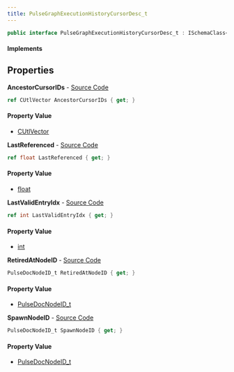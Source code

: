 ```yaml
---
title: PulseGraphExecutionHistoryCursorDesc_t
---
```


```csharp
public interface PulseGraphExecutionHistoryCursorDesc_t : ISchemaClass<PulseGraphExecutionHistoryCursorDesc_t>, ISchemaField, ISchemaClass, INativeHandle
```

#### Implements

## Properties

**AncestorCursorIDs** - [Source Code](https://github.com/swiftly-solution/swiftlys2/blob/main/managed/src/SwiftlyS2.Generated/Schemas/Interfaces/PulseGraphExecutionHistoryCursorDesc_t.cs#L17)

```csharp
ref CUtlVector AncestorCursorIDs { get; }
```

#### Property Value

- [CUtlVector](/docs/api/shared/natives/cutlvector)

**LastReferenced** - [Source Code](https://github.com/swiftly-solution/swiftlys2/blob/main/managed/src/SwiftlyS2.Generated/Schemas/Interfaces/PulseGraphExecutionHistoryCursorDesc_t.cs#L23)

```csharp
ref float LastReferenced { get; }
```

#### Property Value

- [float](https://learn.microsoft.com/dotnet/api/system.single)

**LastValidEntryIdx** - [Source Code](https://github.com/swiftly-solution/swiftlys2/blob/main/managed/src/SwiftlyS2.Generated/Schemas/Interfaces/PulseGraphExecutionHistoryCursorDesc_t.cs#L25)

```csharp
ref int LastValidEntryIdx { get; }
```

#### Property Value

- [int](https://learn.microsoft.com/dotnet/api/system.int32)

**RetiredAtNodeID** - [Source Code](https://github.com/swiftly-solution/swiftlys2/blob/main/managed/src/SwiftlyS2.Generated/Schemas/Interfaces/PulseGraphExecutionHistoryCursorDesc_t.cs#L21)

```csharp
PulseDocNodeID_t RetiredAtNodeID { get; }
```

#### Property Value

- [PulseDocNodeID_t](/docs/api/shared/schemadefinitions/pulsedocnodeid_t)

**SpawnNodeID** - [Source Code](https://github.com/swiftly-solution/swiftlys2/blob/main/managed/src/SwiftlyS2.Generated/Schemas/Interfaces/PulseGraphExecutionHistoryCursorDesc_t.cs#L19)

```csharp
PulseDocNodeID_t SpawnNodeID { get; }
```

#### Property Value

- [PulseDocNodeID_t](/docs/api/shared/schemadefinitions/pulsedocnodeid_t)

